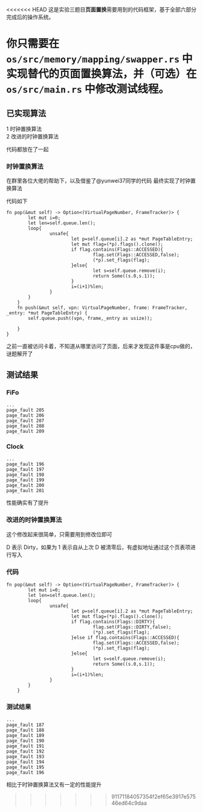 <<<<<<< HEAD
这是实验三题目**页面置换**需要用到的代码框架，基于全部六部分完成后的操作系统。

你只需要在 `os/src/memory/mapping/swapper.rs` 中实现替代的页面置换算法，并（可选）在 `os/src/main.rs` 中修改测试线程。
=======
## 已实现算法
1 时钟置换算法  
2 改进的时钟置换算法

代码都放在了一起
### 时钟置换算法
在群里各位大佬的帮助下，以及借鉴了@yunwei37同学的代码 最终实现了时钟置换算法

代码如下
```
fn pop(&mut self) -> Option<(VirtualPageNumber, FrameTracker)> {
        let mut i=0;
        let len=self.queue.len();
        loop{
                unsafe{
                        let p=self.queue[i].2 as *mut PageTableEntry;
                        let mut flag=(*p).flags().clone();
                        if flag.contains(Flags::ACCESSED){
                                flag.set(Flags::ACCESSED,false);
                                (*p).set_flags(flag);
                        }else{
                                let s=self.queue.remove(i);
                                return Some((s.0,s.1));
                        }
                        i=(i+1)%len;
                }
        }
    }
    fn push(&mut self, vpn: VirtualPageNumber, frame: FrameTracker, _entry: *mut PageTableEntry) {
        self.queue.push((vpn, frame,_entry as usize));

    }
}
```

之前一直被访问卡着，不知道从哪里访问了页面，后来才发现这件事是cpu做的，谜题解开了

## 测试结果

### FiFo
```
...
page_fault 205
page_fault 206
page_fault 207
page_fault 208
page_fault 209
```

### Clock
```
...
page_fault 196
page_fault 197
page_fault 198
page_fault 199
page_fault 200
page_fault 201
```

性能确实有了提升


### 改进的时钟置换算法
这个修改起来很简单，只需要用到修改位即可

D 表示 Dirty，如果为 1 表示自从上次 D 被清零后，有虚拟地址通过这个页表项进行写入

### 代码

```
fn pop(&mut self) -> Option<(VirtualPageNumber, FrameTracker)> {
        let mut i=0;
        let len=self.queue.len();
        loop{
                unsafe{
                        let p=self.queue[i].2 as *mut PageTableEntry;
                        let mut flag=(*p).flags().clone();
                        if flag.contains(Flags::DIRTY){
                                flag.set(Flags::DIRTY,false);
                                (*p).set_flags(flag);
                        }else if flag.contains(Flags::ACCESSED){
                                flag.set(Flags::ACCESSED,false);
                                (*p).set_flags(flag);
                        }else{
                                let s=self.queue.remove(i);
                                return Some((s.0,s.1));
                        }
                        i=(i+1)%len;
                }
        }
    }

```


### 测试结果
```
...
page_fault 187
page_fault 188
page_fault 189
page_fault 190
page_fault 191
page_fault 192
page_fault 193
page_fault 194
page_fault 195
page_fault 196
```

相比于时钟置换算法又有一定的性能提升
>>>>>>> 91171184057354f2ef65e3917e57546ed64c9daa
